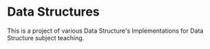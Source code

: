 # Data Structures

This is a project of various Data Structure's Implementations for Data Structure subject teaching.
